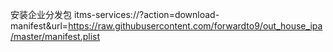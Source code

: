 安装企业分发包
itms-services://?action=download-manifest&url=https://raw.githubusercontent.com/forwardto9/out_house_ipa/master/manifest.plist
